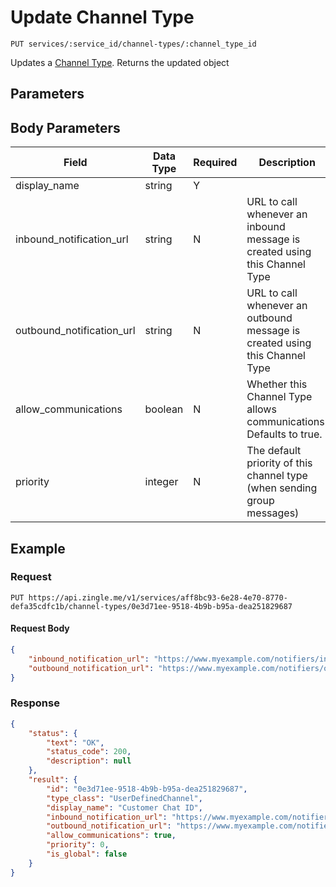 # Update Channel Type

    PUT services/:service_id/channel-types/:channel_type_id
    
Updates a [Channel Type]. Returns the updated object 

## Parameters
## Body Parameters
Field | Data Type | Required | Description
--- | --- | --- | ---
display_name | string | Y | 
inbound_notification_url | string | N | URL to call whenever an inbound message is created using this Channel Type
outbound_notification_url | string | N | URL to call whenever an outbound message is created using this Channel Type
allow_communications | boolean | N | Whether this Channel Type allows communications. Defaults to true.
priority | integer | N | The default priority of this channel type (when sending group messages)

## Example
### Request

    PUT https://api.zingle.me/v1/services/aff8bc93-6e28-4e70-8770-defa35cdfc1b/channel-types/0e3d71ee-9518-4b9b-b95a-dea251829687

#### Request Body
```json 
{
    "inbound_notification_url": "https://www.myexample.com/notifiers/inbound-chat-notice",
    "outbound_notification_url": "https://www.myexample.com/notifiers/outbound-chat-notice"     
}    
```

### Response
``` json
{
    "status": {
        "text": "OK",
        "status_code": 200,
        "description": null
    },
    "result": {
        "id": "0e3d71ee-9518-4b9b-b95a-dea251829687",
        "type_class": "UserDefinedChannel",
        "display_name": "Customer Chat ID",
        "inbound_notification_url": "https://www.myexample.com/notifiers/inbound-chat-notice",
        "outbound_notification_url": "https://www.myexample.com/notifiers/outbound-chat-notice",
        "allow_communications": true,
        "priority": 0,
        "is_global": false
    }   
}
```

[Channel Type]: README.md
